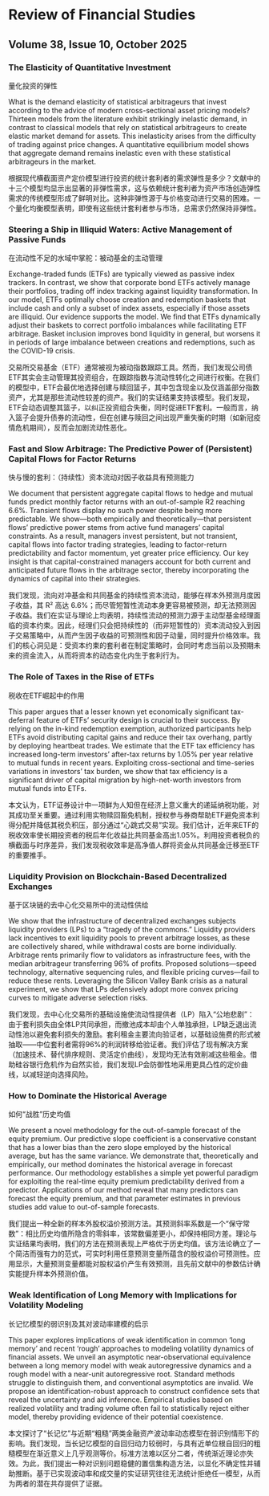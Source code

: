 # Review of Financial Studies

## Volume 38, Issue 10, October 2025

### The Elasticity of Quantitative Investment
量化投资的弹性

What is the demand elasticity of statistical arbitrageurs that invest according to the advice of modern cross-sectional asset pricing models? Thirteen models from the literature exhibit strikingly inelastic demand, in contrast to classical models that rely on statistical arbitrageurs to create elastic market demand for assets. This inelasticity arises from the difficulty of trading against price changes. A quantitative equilibrium model shows that aggregate demand remains inelastic even with these statistical arbitrageurs in the market.

根据现代横截面资产定价模型进行投资的统计套利者的需求弹性是多少？文献中的十三个模型均显示出显著的非弹性需求，这与依赖统计套利者为资产市场创造弹性需求的传统模型形成了鲜明对比。这种非弹性源于与价格变动进行交易的困难。一个量化均衡模型表明，即使有这些统计套利者参与市场，总需求仍然保持非弹性。

### Steering a Ship in Illiquid Waters: Active Management of Passive Funds
在流动性不足的水域中掌舵：被动基金的主动管理

Exchange-traded funds (ETFs) are typically viewed as passive index trackers. In contrast, we show that corporate bond ETFs actively manage their portfolios, trading off index tracking against liquidity transformation. In our model, ETFs optimally choose creation and redemption baskets that include cash and only a subset of index assets, especially if those assets are illiquid. Our evidence supports the model. We find that ETFs dynamically adjust their baskets to correct portfolio imbalances while facilitating ETF arbitrage. Basket inclusion improves bond liquidity in general, but worsens it in periods of large imbalance between creations and redemptions, such as the COVID-19 crisis.

交易所交易基金（ETF）通常被视为被动指数跟踪工具。然而，我们发现公司债ETF其实会主动管理其投资组合，在跟踪指数与流动性转化之间进行权衡。在我们的模型中，ETF会最优地选择创建与赎回篮子，其中包含现金以及仅涵盖部分指数资产，尤其是那些流动性较差的资产。我们的实证结果支持该模型。我们发现，ETF会动态调整其篮子，以纠正投资组合失衡，同时促进ETF套利。一般而言，纳入篮子会提升债券的流动性，但在创建与赎回之间出现严重失衡的时期（如新冠疫情危机期间），反而会加剧流动性恶化。

### Fast and Slow Arbitrage: The Predictive Power of (Persistent) Capital Flows for Factor Returns
快与慢的套利：（持续性）资本流动对因子收益具有预测能力

We document that persistent aggregate capital flows to hedge and mutual funds predict monthly factor returns with an out-of-sample R2 reaching 6.6%. Transient flows display no such power despite being more predictable. We show—both empirically and theoretically—that persistent flows’ predictive power stems from active fund managers’ capital constraints. As a result, managers invest persistent, but not transient, capital flows into factor trading strategies, leading to factor-return predictability and factor momentum, yet greater price efficiency. Our key insight is that capital-constrained managers account for both current and anticipated future flows in the arbitrage sector, thereby incorporating the dynamics of capital into their strategies.

我们发现，流向对冲基金和共同基金的持续性资本流动，能够在样本外预测月度因子收益，其 R² 高达 6.6%；而尽管短暂性流动本身更容易被预测，却无法预测因子收益。我们在实证与理论上均表明，持续性流动的预测力源于主动型基金经理面临的资本约束。因此，经理们只会把持续性的（而非短暂性的）资本流动投入到因子交易策略中，从而产生因子收益的可预测性和因子动量，同时提升价格效率。我们的核心洞见是：受资本约束的套利者在制定策略时，会同时考虑当前以及预期未来的资金流入，从而将资本的动态变化内生于套利行为。

### The Role of Taxes in the Rise of ETFs
税收在ETF崛起中的作用

This paper argues that a lesser known yet economically significant tax-deferral feature of ETFs’ security design is crucial to their success. By relying on the in-kind redemption exemption, authorized participants help ETFs avoid distributing capital gains and reduce their tax overhang, partly by deploying heartbeat trades. We estimate that the ETF tax efficiency has increased long-term investors’ after-tax returns by 1.05% per year relative to mutual funds in recent years. Exploiting cross-sectional and time-series variations in investors’ tax burden, we show that tax efficiency is a significant driver of capital migration by high-net-worth investors from mutual funds into ETFs.

本文认为，ETF证券设计中一项鲜为人知但在经济上意义重大的递延纳税功能，对其成功至关重要。通过利用实物赎回豁免机制，授权参与券商帮助ETF避免资本利得分配并降低其税负积压，部分通过“心跳式交易”实现。我们估计，近年来ETF的税收效率使长期投资者的税后年化收益比共同基金高出1.05%。利用投资者税负的横截面与时序差异，我们发现税收效率是高净值人群将资金从共同基金迁移至ETF的重要推手。

### Liquidity Provision on Blockchain-Based Decentralized Exchanges
基于区块链的去中心化交易所中的流动性供给

We show that the infrastructure of decentralized exchanges subjects liquidity providers (LPs) to a “tragedy of the commons.” Liquidity providers lack incentives to exit liquidity pools to prevent arbitrage losses, as these are collectively shared, while withdrawal costs are borne individually. Arbitrage rents primarily flow to validators as infrastructure fees, with the median arbitrageur transferring 96% of profits. Proposed solutions—speed technology, alternative sequencing rules, and flexible pricing curves—fail to reduce these rents. Leveraging the Silicon Valley Bank crisis as a natural experiment, we show that LPs defensively adopt more convex pricing curves to mitigate adverse selection risks.

我们发现，去中心化交易所的基础设施使流动性提供者（LP）陷入“公地悲剧”：由于套利损失由全体LP共同承担，而撤池成本却由个人单独承担，LP缺乏退出流动性池以避免套利损失的激励。套利租金主要流向验证者，以基础设施费的形式被抽取——中位套利者需将96%的利润转移给验证者。我们评估了现有解决方案（加速技术、替代排序规则、灵活定价曲线），发现均无法有效削减这些租金。借助硅谷银行危机作为自然实验，我们发现LP会防御性地采用更具凸性的定价曲线，以减轻逆向选择风险。

### How to Dominate the Historical Average
如何“战胜”历史均值

We present a novel methodology for the out-of-sample forecast of the equity premium. Our predictive slope coefficient is a conservative constant that has a lower bias than the zero slope employed by the historical average, but has the same variance. We demonstrate that, theoretically and empirically, our method dominates the historical average in forecast performance. Our methodology establishes a simple yet powerful paradigm for exploiting the real-time equity premium predictability derived from a predictor. Applications of our method reveal that many predictors can forecast the equity premium, and that parameter estimates in previous studies add value to out-of-sample forecasts.

我们提出一种全新的样本外股权溢价预测方法。其预测斜率系数是一个“保守常数”：相比历史均值所隐含的零斜率，该常数偏差更小，却保持相同方差。理论与实证结果均表明，我们的方法在预测表现上严格优于历史均值。该方法论确立了一个简洁而强有力的范式，可实时利用任意预测变量所蕴含的股权溢价可预测性。应用显示，大量预测变量都能对股权溢价产生有效预测，且先前文献中的参数估计确实能提升样本外预测价值。

### Weak Identification of Long Memory with Implications for Volatility Modeling
长记忆模型的弱识别及其对波动率建模的启示

This paper explores implications of weak identification in common ‘long memory’ and recent ‘rough’ approaches to modeling volatility dynamics of financial assets. We unveil an asymptotic near-observational equivalence between a long memory model with weak autoregressive dynamics and a rough model with a near-unit autoregressive root. Standard methods struggle to distinguish them, and conventional asymptotics are invalid. We propose an identification-robust approach to construct confidence sets that reveal the uncertainty and aid inference. Empirical studies based on realized volatility and trading volume often fail to statistically reject either model, thereby providing evidence of their potential coexistence.

本文探讨了“长记忆”与近期“粗糙”两类金融资产波动率动态模型在弱识别情形下的影响。我们发现，当长记忆模型的自回归动力较弱时，与具有近单位根自回归的粗糙模型在渐近意义上几乎观测等价。标准方法难以区分二者，传统渐近理论亦失效。为此，我们提出一种对识别问题稳健的置信集构造方法，以显化不确定性并辅助推断。基于已实现波动率和成交量的实证研究往往无法统计拒绝任一模型，从而为两者的潜在共存提供了证据。